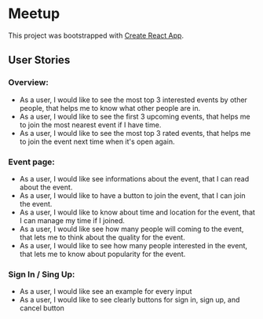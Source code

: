 # Meetup

This project was bootstrapped with [Create React App](https://github.com/facebook/create-react-app).

## User Stories

### Overview:

-   As a user, I would like to see the most top 3 interested events by other people, that helps me to know what other people are in.
-   As a user, I would like to see the first 3 upcoming events, that helps me to join the most nearest event if I have time.
-   As a user, I would like to see the most top 3 rated events, that helps me to join the event next time when it's open again.

### Event page:

-   As a user, I would like see informations about the event, that I can read about the event.
-   As a user, I would like to have a button to join the event, that I can join the event.
-   As a user, I would like to know about time and location for the event, that I can manage my time if I joined.
-   As a user, I would like see how many people will coming to the event, that lets me to think about the quality for the event.
-   As a user, I would like to see how many people interested in the event, that lets me to know about popularity for the event.

### Sign In / Sing Up:

-   As a user, I would like see an example for every input
-   As a user, I would like to see clearly buttons for sign in, sign up, and cancel button
